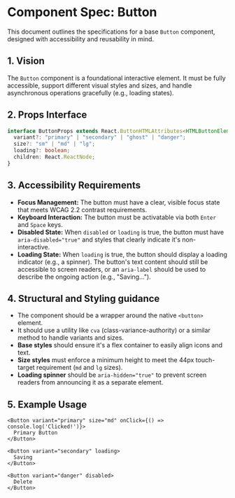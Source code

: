 # Component Spec: Button

This document outlines the specifications for a base `Button` component, designed with accessibility and reusability in mind.

## 1. Vision

The `Button` component is a foundational interactive element. It must be fully accessible, support different visual styles and sizes, and handle asynchronous operations gracefully (e.g., loading states).

## 2. Props Interface

```typescript
interface ButtonProps extends React.ButtonHTMLAttributes<HTMLButtonElement> {
  variant?: "primary" | "secondary" | "ghost" | "danger";
  size?: "sm" | "md" | "lg";
  loading?: boolean;
  children: React.ReactNode;
}
```

## 3. Accessibility Requirements

- **Focus Management:** The button must have a clear, visible focus state that meets WCAG 2.2 contrast requirements.
- **Keyboard Interaction:** The button must be activatable via both `Enter` and `Space` keys.
- **Disabled State:** When `disabled` or `loading` is true, the button must have `aria-disabled="true"` and styles that clearly indicate it's non-interactive.
- **Loading State:** When `loading` is true, the button should display a loading indicator (e.g., a spinner). The button's text content should still be accessible to screen readers, or an `aria-label` should be used to describe the ongoing action (e.g., "Saving...").

## 4. Structural and Styling guidance

- The component should be a wrapper around the native `<button>` element.
- It should use a utility like `cva` (class-variance-authority) or a similar method to handle variants and sizes.
- **Base styles** should ensure it's a flex container to easily align icons and text.
- **Size styles** must enforce a minimum height to meet the 44px touch-target requirement (`md` and `lg` sizes).
- **Loading spinner** should be `aria-hidden="true"` to prevent screen readers from announcing it as a separate element.

## 5. Example Usage

```tsx
<Button variant="primary" size="md" onClick={() => console.log('Clicked!')}>
  Primary Button
</Button>

<Button variant="secondary" loading>
  Saving
</Button>

<Button variant="danger" disabled>
  Delete
</Button>
```
